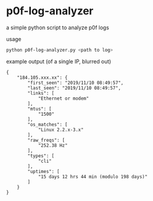 # p0f-log-analyzer
a simple python script to analyze p0f logs

usage
```sh
python p0f-log-analyzer.py <path to log>
```


example output (of a single IP, blurred out)
```
{
    "184.105.xxx.xx": {
        "first_seen": "2019/11/10 08:49:57",
        "last_seen": "2019/11/10 08:49:57",
        "links": [
            "Ethernet or modem"
        ],
        "mtus": [
            "1500"
        ],
        "os_matches": [
            "Linux 2.2.x-3.x"
        ],
        "raw_freqs": [
            "252.38 Hz"
        ],
        "types": [
            "cli"
        ],
        "uptimes": [
            "15 days 12 hrs 44 min (modulo 198 days)"
        ]
    }
}
```
